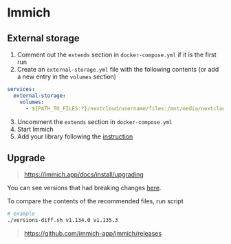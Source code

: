 # Immich

## External storage

1. Comment out the `extends` section in `docker-compose.yml` if it is the first run
2. Create an `external-storage.yml` file with the following contents (or add a new entry in the `volumes` section)

```yml
services:
  external-storage:
    volumes:
      - ${PATH_TO_FILES:?}/nextcloud/username/files:/mnt/media/nextcloud/username:ro
```

3. Uncomment the `extends` section in `docker-compose.yml`
4. Start Immich
5. Add your library following the [instruction](https://immich.app/docs/features/libraries)

## Upgrade

> https://immich.app/docs/install/upgrading

You can see versions that had breaking changes [here](https://github.com/immich-app/immich/discussions?discussions_q=label%3Achangelog%3Abreaking-change+sort%3Adate_created).

To compare the contents of the recommended files, run script

```sh
# example
./versions-diff.sh v1.134.0 v1.135.3
```

> https://github.com/immich-app/immich/releases
